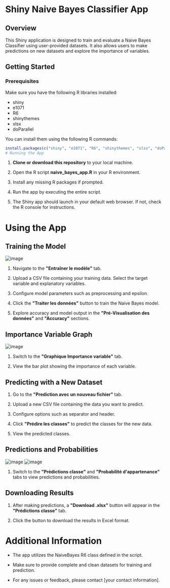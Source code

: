 # Shiny Naive Bayes Classifier App

## Overview

This Shiny application is designed to train and evaluate a Naive Bayes Classifier using user-provided datasets. It also allows users to make predictions on new datasets and explore the importance of variables.

## Getting Started

### Prerequisites

Make sure you have the following R libraries installed:

- shiny
- e1071
- R6
- shinythemes
- xlsx
- doParallel

You can install them using the following R commands:

```R
install.packages(c("shiny", "e1071", "R6", "shinythemes", "xlsx", "doParallel"))
# Running the App
```
1. **Clone or download this repository** to your local machine.

2. Open the R script **naive_bayes_app.R** in your R environment.

3. Install any missing R packages if prompted.

4. Run the app by executing the entire script.

5. The Shiny app should launch in your default web browser. If not, check the R console for instructions.

# Using the App

## Training the Model
![image](https://github.com/victorsigogneau/shiny-app-NBC/assets/114923062/863f2c51-9dac-410b-9d1f-3a6c5b0fe23a)

1. Navigate to the **"Entraîner le modèle"** tab.

2. Upload a CSV file containing your training data. Select the target variable and explanatory variables.

3. Configure model parameters such as preprocessing and epsilon.

4. Click the **"Traiter les données"** button to train the Naive Bayes model.

5. Explore accuracy and model output in the **"Pré-Visualisation des données"** and **"Accuracy"** sections.

## Importance Variable Graph
![image](https://github.com/victorsigogneau/shiny-app-NBC/assets/114923062/b5e7f642-cb90-40b3-ba37-1fe2c7956113)

1. Switch to the **"Graphique Importance variable"** tab.

2. View the bar plot showing the importance of each variable.

## Predicting with a New Dataset

1. Go to the **"Prediction avec un nouveau fichier"** tab.

2. Upload a new CSV file containing the data you want to predict.

3. Configure options such as separator and header.

4. Click **"Prédire les classes"** to predict the classes for the new data.

5. View the predicted classes.

## Predictions and Probabilities
![image](https://github.com/victorsigogneau/shiny-app-NBC/assets/114923062/d60f03a5-3f28-4f29-9f57-9a28417ee69a)
![image](https://github.com/victorsigogneau/shiny-app-NBC/assets/114923062/c0c9a92a-7c4e-428c-93d7-c72c40914b0e)


1. Switch to the **"Prédictions classe"** and **"Probabilité d'appartenance"** tabs to view predictions and probabilities.

## Downloading Results

1. After making predictions, a **"Download .xlsx"** button will appear in the **"Prédictions classe"** tab.

2. Click the button to download the results in Excel format.

# Additional Information

- The app utilizes the NaiveBayes R6 class defined in the script.

- Make sure to provide complete and clean datasets for training and prediction.

- For any issues or feedback, please contact [your contact information].
